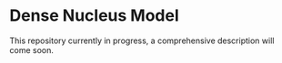 # Dense Nucleus Model

This repository currently in progress, a comprehensive description will come soon.